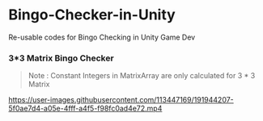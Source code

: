 # Bingo-Checker-in-Unity
Re-usable codes for Bingo Checking in Unity Game Dev

### 3*3 Matrix Bingo Checker
> Note : Constant Integers in MatrixArray are only calculated for 3 * 3 Matrix

https://user-images.githubusercontent.com/113447169/191944207-5f0ae7d4-a05e-4fff-a4f5-f98fc0ad4e72.mp4

